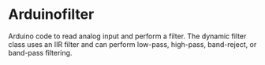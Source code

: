# Arduinofilter

Arduino code to read analog input and perform a filter. The dynamic filter class uses an IIR filter and can perform low-pass, high-pass, band-reject, or band-pass filtering.